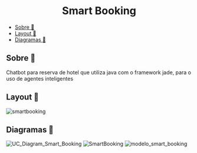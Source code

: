 <h1 align="center">Smart Booking</h1>

- [Sobre 📖](#sobre-)
- [Layout 🎨](#layout-)
- [Diagramas 📁](#diagramas-)

<h2>Sobre 📖</h2>

Chatbot para reserva de hotel que utiliza java com o framework jade, para o uso de agentes inteligentes

<h2>Layout 🎨</h2>

![smartbooking](https://user-images.githubusercontent.com/45825131/123525892-71fb2180-d6aa-11eb-81fd-54640ac75c5f.gif)

<h2>Diagramas 📁</h2>

![UC_Diagram_Smart_Booking](https://user-images.githubusercontent.com/45825131/123525915-9820c180-d6aa-11eb-86b4-4e3648eb3219.png)
![SmartBooking](https://user-images.githubusercontent.com/45825131/123525918-9e16a280-d6aa-11eb-86d2-5bd6c2ce7918.png)
![modelo_smart_booking](https://user-images.githubusercontent.com/45825131/123525920-a242c000-d6aa-11eb-802c-e3530397e54b.png)



